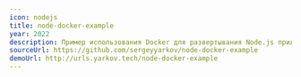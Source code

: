 ```yaml
---
icon: nodejs
title: node-docker-example
year: 2022
description: Пример использования Docker для развертывания Node.js приложения
sourceUrl: https://github.com/sergeyyarkov/node-docker-example
demoUrl: http://urls.yarkov.tech/node-docker-example
---
```

